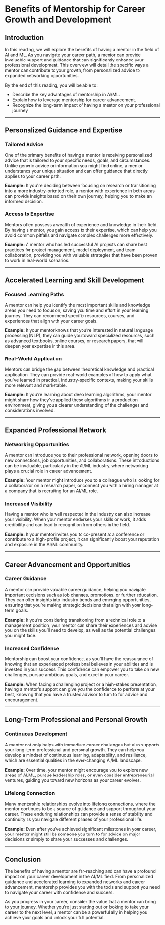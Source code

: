 # Benefits of Mentorship for Career Growth and Development

## Introduction

In this reading, we will explore the benefits of having a mentor in the field of AI and ML. As you navigate your career path, a mentor can provide invaluable support and guidance that can significantly enhance your professional development. This overview will detail the specific ways a mentor can contribute to your growth, from personalized advice to expanded networking opportunities.

By the end of this reading, you will be able to: 

- Describe the key advantages of mentorship in AI/ML.
- Explain how to leverage mentorship for career advancement.
- Recognize the long-term impact of having a mentor on your professional journey.

---

## Personalized Guidance and Expertise

### Tailored Advice

One of the primary benefits of having a mentor is receiving personalized advice that is tailored to your specific needs, goals, and circumstances. Unlike generic advice or information you might find online, a mentor understands your unique situation and can offer guidance that directly applies to your career path.

**Example:** If you're deciding between focusing on research or transitioning into a more industry-oriented role, a mentor with experience in both areas can provide insights based on their own journey, helping you to make an informed decision.

### Access to Expertise

Mentors often possess a wealth of experience and knowledge in their field. By having a mentor, you gain access to their expertise, which can help you avoid common pitfalls and navigate complex challenges more effectively.

**Example:** A mentor who has led successful AI projects can share best practices for project management, model deployment, and team collaboration, providing you with valuable strategies that have been proven to work in real-world scenarios.

---

## Accelerated Learning and Skill Development

### Focused Learning Paths

A mentor can help you identify the most important skills and knowledge areas you need to focus on, saving you time and effort in your learning journey. They can recommend specific resources, courses, and experiences that align with your career goals.

**Example:** If your mentor knows that you’re interested in natural language processing (NLP), they can guide you toward specialized resources, such as advanced textbooks, online courses, or research papers, that will deepen your expertise in this area.

### Real-World Application

Mentors can bridge the gap between theoretical knowledge and practical application. They can provide real-world examples of how to apply what you've learned in practical, industry-specific contexts, making your skills more relevant and marketable.

**Example:** If you’re learning about deep learning algorithms, your mentor might share how they’ve applied these algorithms in a production environment, giving you a clearer understanding of the challenges and considerations involved.

---

## Expanded Professional Network

### Networking Opportunities

A mentor can introduce you to their professional network, opening doors to new connections, job opportunities, and collaborations. These introductions can be invaluable, particularly in the AI/ML industry, where networking plays a crucial role in career advancement.

**Example:** Your mentor might introduce you to a colleague who is looking for a collaborator on a research paper, or connect you with a hiring manager at a company that is recruiting for an AI/ML role.

### Increased Visibility

Having a mentor who is well respected in the industry can also increase your visibility. When your mentor endorses your skills or work, it adds credibility and can lead to recognition from others in the field.

**Example:** If your mentor invites you to co-present at a conference or contribute to a high-profile project, it can significantly boost your reputation and exposure in the AI/ML community.

---

## Career Advancement and Opportunities

### Career Guidance

A mentor can provide valuable career guidance, helping you navigate important decisions such as job changes, promotions, or further education. They can offer insights into industry trends and emerging opportunities, ensuring that you’re making strategic decisions that align with your long-term goals.

**Example:** If you’re considering transitioning from a technical role to a management position, your mentor can share their experiences and advise you on the skills you’ll need to develop, as well as the potential challenges you might face.

### Increased Confidence

Mentorship can boost your confidence, as you’ll have the reassurance of knowing that an experienced professional believes in your abilities and is invested in your success. This confidence can empower you to take on new challenges, pursue ambitious goals, and excel in your career.

**Example:** When facing a challenging project or a high-stakes presentation, having a mentor’s support can give you the confidence to perform at your best, knowing that you have a trusted advisor to turn to for advice and encouragement.

---

## Long-Term Professional and Personal Growth

### Continuous Development

A mentor not only helps with immediate career challenges but also supports your long-term professional and personal growth. They can help you develop a mindset of continuous learning, adaptability, and resilience, which are essential qualities in the ever-changing AI/ML landscape.

**Example:** Over time, your mentor might encourage you to explore new areas of AI/ML, pursue leadership roles, or even consider entrepreneurial ventures, guiding you toward new horizons as your career evolves.

### Lifelong Connection

Many mentorship relationships evolve into lifelong connections, where the mentor continues to be a source of guidance and support throughout your career. These enduring relationships can provide a sense of stability and continuity as you navigate different phases of your professional life.

**Example:** Even after you’ve achieved significant milestones in your career, your mentor might still be someone you turn to for advice on major decisions or simply to share your successes and challenges.

---

## Conclusion

The benefits of having a mentor are far-reaching and can have a profound impact on your career development in the AI/ML field. From personalized guidance and accelerated learning to expanded networks and career advancement, mentorship provides you with the tools and support you need to navigate your career with confidence and success.

As you progress in your career, consider the value that a mentor can bring to your journey. Whether you’re just starting out or looking to take your career to the next level, a mentor can be a powerful ally in helping you achieve your goals and unlock your full potential.
